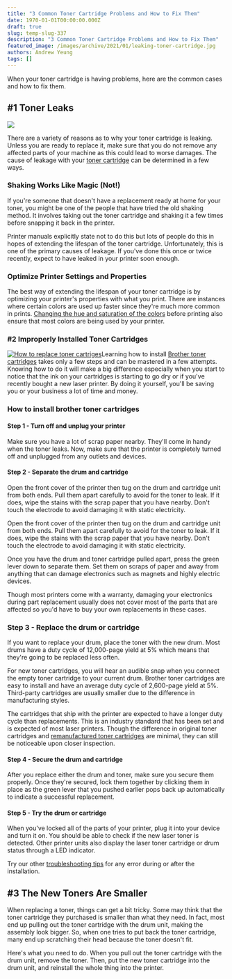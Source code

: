 ```yaml
---
title: "3 Common Toner Cartridge Problems and How to Fix Them"
date: 1970-01-01T00:00:00.000Z
draft: true
slug: temp-slug-337
description: "3 Common Toner Cartridge Problems and How to Fix Them"
featured_image: /images/archive/2021/01/leaking-toner-cartridge.jpg
authors: Andrew Yeung
tags: []
---
```


When your toner cartridge is having problems, here are the common cases and how to fix them.

## #1 Toner Leaks

[![](/blog/images/archive/2021/01/leaking-toner-cartridge-300x188.jpg)](/blog/images/archive/2021/01/leaking-toner-cartridge.jpg)

There are a variety of reasons as to why your toner cartridge is leaking. Unless you are ready to replace it, make sure that you do not remove any affected parts of your machine as this could lead to worse damages. The cause of leakage with your [toner cartridge](https://www.compandsave.com/?utm%5Fmedium=social&utm%5Fsource=blog) can be determined in a few ways.

### Shaking Works Like Magic (Not!)

If you're someone that doesn't have a replacement ready at home for your toner, you might be one of the people that have tried the old shaking method. It involves taking out the toner cartridge and shaking it a few times before snapping it back in the printer.

Printer manuals explicitly state not to do this but lots of people do this in hopes of extending the lifespan of the toner cartridge. Unfortunately, this is one of the primary causes of leakage. If you've done this once or twice recently, expect to have leaked in your printer soon enough.

### Optimize Printer Settings and Properties

The best way of extending the lifespan of your toner cartridge is by optimizing your printer's properties with what you print. There are instances where certain colors are used up faster since they're much more common in prints. [Changing the hue and saturation of the colors](https://www.compandsave.com/troubleshooting-remanufactured-ink-toner?utm%5Fmedium=social&utm%5Fsource=blog#color%5Fissue) before printing also ensure that most colors are being used by your printer.

### #2 Improperly Installed Toner Cartridges

[![How to replace toner cartriges](/blog/images/archive/2021/01/Replacing-toner-cartridge-300x200.jpeg "How to replace toner cartriges")](/blog/images/archive/2021/01/Replacing-toner-cartridge.jpeg)Learning how to install [Brother toner cartridges](https://www.compandsave.com/brother?utm%5Fmedium=social&utm%5Fsource=blog) takes only a few steps and can be mastered in a few attempts. Knowing how to do it will make a big difference especially when you start to notice that the ink on your cartridges is starting to go dry or if you've recently bought a new laser printer. By doing it yourself, you'll be saving you or your business a lot of time and money.

### How to install brother toner cartridges

#### Step 1 - Turn off and unplug your printer

Make sure you have a lot of scrap paper nearby. They'll come in handy when the toner leaks. Now, make sure that the printer is completely turned off and unplugged from any outlets and devices.

#### Step 2 - Separate the drum and cartridge

Open the front cover of the printer then tug on the drum and cartridge unit from both ends. Pull them apart carefully to avoid for the toner to leak. If it does, wipe the stains with the scrap paper that you have nearby. Don't touch the electrode to avoid damaging it with static electricity. 

Open the front cover of the printer then tug on the drum and cartridge unit from both ends. Pull them apart carefully to avoid for the toner to leak. If it does, wipe the stains with the scrap paper that you have nearby. Don't touch the electrode to avoid damaging it with static electricity.

Once you have the drum and toner cartridge pulled apart, press the green lever down to separate them. Set them on scraps of paper and away from anything that can damage electronics such as magnets and highly electric devices.

Though most printers come with a warranty, damaging your electronics during part replacement usually does not cover most of the parts that are affected so you'd have to buy your own replacements in these cases. 

### Step 3 - Replace the drum or cartridge

If you want to replace your drum, place the toner with the new drum. Most drums have a duty cycle of 12,000-page yield at 5% which means that they're going to be replaced less often. 

For new toner cartridges, you will hear an audible snap when you connect the empty toner cartridge to your current drum. Brother toner cartridges are easy to install and have an average duty cycle of 2,600-page yield at 5%. Third-party cartridges are usually smaller due to the difference in manufacturing styles.

The cartridges that ship with the printer are expected to have a longer duty cycle than replacements. This is an industry standard that has been set and is expected of most laser printers. Though the difference in original toner cartridges and [remanufactured toner cartridges](https://www.compandsave.com/help&utm%5Fmedium=social&utm%5Fsource=blog#rema-comp-2) are minimal, they can still be noticeable upon closer inspection. 

#### Step 4 - Secure the drum and cartridge

After you replace either the drum and toner, make sure you secure them properly. Once they're secured, lock them together by clicking them in place as the green lever that you pushed earlier pops back up automatically to indicate a successful replacement.

#### Step 5 - Try the drum or cartridge

When you've locked all of the parts of your printer, plug it into your device and turn it on. You should be able to check if the new laser toner is detected. Other printer units also display the laser toner cartridge or drum status through a LED indicator. 

Try our other [troubleshooting tips](https://www.compandsave.com/troubleshooting-remanufactured-ink-toner?utm%5Fmedium=social&utm%5Fsource=blog#tonerCartridge) for any error during or after the installation. 

## #3 The New Toners Are Smaller

When replacing a toner, things can get a bit tricky. Some may think that the toner cartridge they purchased is smaller than what they need. In fact, most end up pulling out the toner cartridge with the drum unit, making the assembly look bigger. So, when one tries to put back the toner cartridge, many end up scratching their head because the toner doesn't fit.

Here's what you need to do. When you pull out the toner cartridge with the drum unit, remove the toner. Then, put the new toner cartridge into the drum unit, and reinstall the whole thing into the printer.